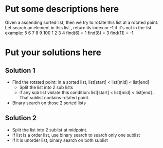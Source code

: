 
# Put some descriptions here 
Given a ascending sorted list, then we try to rotate this list at a rotated point.
Let search an element in this list , return its index or -1 if it's not in the list
example:
5 6 7 8 9 100 1 2 3 4
find(6) = 1
find(8) = 3
find(11) = -1
# Put your solutions here
## Solution 1
- Find the rotated point: in a sorted list, list[start] < list[mid] < list[end]
    - Split the list into 2 sub lists
    - if any sub list violate this condition:  list[start] < list[mid] < list[end] . That sublist contains rotated point.
- Binary search on those 2 sorted lists
## Solution 2
- Split the list into 2 sublist at midpoint.
- If list is a order list, use binary search to search only one sublist
- If it is unorder list, binary search on both sublist